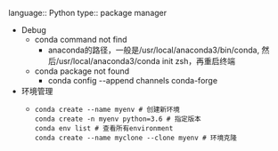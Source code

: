 language:: Python
type:: package manager

- Debug
	- conda command not find
		- anaconda的路径，一般是/usr/local/anaconda3/bin/conda, 然后/usr/local/anaconda3/conda init zsh，再重启终端
	- conda package not found
		- conda config --append channels conda-forge
- 环境管理
	- ```shell
	  conda create --name myenv # 创建新环境
	  conda create -n myenv python=3.6 # 指定版本
	  conda env list # 查看所有environment
	  conda create --name myclone --clone myenv # 环境克隆
	  ```